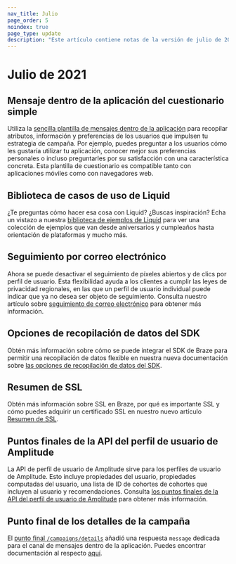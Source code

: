 ```yaml
--- 
nav_title: Julio
page_order: 5
noindex: true
page_type: update
description: "Este artículo contiene notas de la versión de julio de 2021."
---
```


# Julio de 2021

## Mensaje dentro de la aplicación del cuestionario simple

Utiliza la [sencilla plantilla de mensajes dentro de la aplicación]({{site.baseurl}}/user_guide/message_building_by_channel/in-app_messages/traditional/templates/simple_survey/) para recopilar atributos, información y preferencias de los usuarios que impulsen tu estrategia de campaña. Por ejemplo, puedes preguntar a los usuarios cómo les gustaría utilizar tu aplicación, conocer mejor sus preferencias personales o incluso preguntarles por su satisfacción con una característica concreta. Esta plantilla de cuestionario es compatible tanto con aplicaciones móviles como con navegadores web.

## Biblioteca de casos de uso de Liquid

¿Te preguntas cómo hacer esa cosa con Liquid? ¿Buscas inspiración? Echa un vistazo a nuestra [biblioteca de ejemplos de Liquid]({{site.baseurl}}/user_guide/personalization_and_dynamic_content/liquid/liquid_use_cases/) para ver una colección de ejemplos que van desde aniversarios y cumpleaños hasta orientación de plataformas y mucho más.

## Seguimiento por correo electrónico

Ahora se puede desactivar el seguimiento de píxeles abiertos y de clics por perfil de usuario. Esta flexibilidad ayuda a los clientes a cumplir las leyes de privacidad regionales, en las que un perfil de usuario individual puede indicar que ya no desea ser objeto de seguimiento. Consulta nuestro artículo sobre [seguimiento de correo electrónico]({{site.baseurl}}/user_guide/analytics/tracking/email_tracking/) para obtener más información.

## Opciones de recopilación de datos del SDK

Obtén más información sobre cómo se puede integrar el SDK de Braze para permitir una recopilación de datos flexible en nuestra nueva documentación sobre [las opciones de recopilación de datos del SDK]({{site.baseurl}}/user_guide/data/user_data_collection/sdk_data_collection/).

## Resumen de SSL

Obtén más información sobre SSL en Braze, por qué es importante SSL y cómo puedes adquirir un certificado SSL en nuestro nuevo artículo [Resumen de SSL]({{site.baseurl}}/user_guide/message_building_by_channel/email/email_setup/ssl/).

## Puntos finales de la API del perfil de usuario de Amplitude

La API de perfil de usuario de Amplitude sirve para los perfiles de usuario de Amplitude. Esto incluye propiedades del usuario, propiedades computadas del usuario, una lista de ID de cohortes de cohortes que incluyen al usuario y recomendaciones. Consulta [los puntos finales de la API del perfil de usuario de Amplitude]({{site.baseurl}}/partners/data_and_infrastructure_agility/analytics/amplitude/amplitude_user_profile_api/) para obtener más información.

## Punto final de los detalles de la campaña 

El [punto final `/campaigns/details`]({{site.baseurl}}/api/endpoints/export/campaigns/get_campaign_details/) añadió una respuesta `message` dedicada para el canal de mensajes dentro de la aplicación. Puedes encontrar documentación al respecto [aquí]({{site.baseurl}}/api/endpoints/export/campaigns/get_campaign_details/#messages).